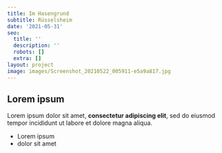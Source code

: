 ```yaml
---
title: Im Hasengrund
subtitle: Rüsselsheim
date: '2021-05-31'
seo:
  title: ''
  description: ''
  robots: []
  extra: []
layout: project
image: images/Screenshot_20210522_005911-e5a9a817.jpg
---
```

## Lorem ipsum

Lorem ipsum dolor sit amet, **consectetur adipiscing elit**, sed do eiusmod tempor incididunt ut labore et dolore magna aliqua.

- Lorem ipsum
- dolor sit amet